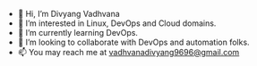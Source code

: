 - 👋 Hi, I’m Divyang Vadhvana
- 👀 I’m interested in Linux, DevOps and Cloud domains.
- 🌱 I’m currently learning DevOps.
- 💞️ I’m looking to collaborate with DevOps and automation folks.
- 📫 You may reach me at vadhvanadivyang9696@gmail.com 

<!---
vadhvanadivyang/vadhvanadivyang is a ✨ special ✨ repository because its `README.md` (this file) appears on your GitHub profile.
You can click the Preview link to take a look at your changes.
--->
